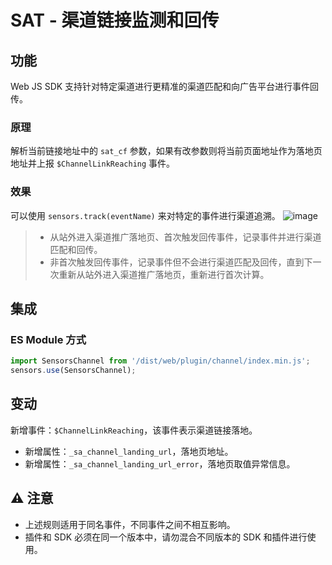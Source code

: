 # SAT - 渠道链接监测和回传

## 功能
Web JS SDK 支持针对特定渠道进行更精准的渠道匹配和向广告平台进行事件回传。

### 原理
解析当前链接地址中的 `sat_cf` 参数，如果有改参数则将当前页面地址作为落地页地址并上报 `$ChannelLinkReaching` 事件。

### 效果
可以使用 `sensors.track(eventName)` 来对特定的事件进行渠道追溯。
![image](https://manual.sensorsdata.cn/kbs/files/latest/22258345/52297738/1/1638338651000/image2021-12-1_14-4-10.png)

>- 从站外进入渠道推广落地页、首次触发回传事件，记录事件并进行渠道匹配和回传。
>- 非首次触发回传事件，记录事件但不会进行渠道匹配及回传，直到下一次重新从站外进入渠道推广落地页，重新进行首次计算。

## 集成
### ES Module 方式
```javascript
import SensorsChannel from '/dist/web/plugin/channel/index.min.js';
sensors.use(SensorsChannel);
```

## 变动
新增事件：`$ChannelLinkReaching`，该事件表示渠道链接落地。
<br>

- 新增属性：`_sa_channel_landing_url`，落地页地址。
- 新增属性：`_sa_channel_landing_url_error`，落地页取值异常信息。

## ⚠️ 注意

- 上述规则适用于同名事件，不同事件之间不相互影响。
- 插件和 SDK 必须在同一个版本中，请勿混合不同版本的 SDK 和插件进行使用。